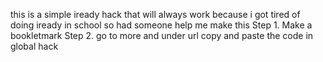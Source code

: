 this is a simple iready hack that will always work because i got tired of doing iready in school so had someone help me make this 
Step 1. Make a bookletmark 
Step 2. go to more and under url copy and paste the code in global hack 
